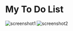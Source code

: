 # My To Do List

![screenshot1](https://user-images.githubusercontent.com/105169509/215917607-b8fc35b7-6f36-4109-b3d0-7e542e62fbd4.png)
![screenshot2](https://user-images.githubusercontent.com/105169509/215917613-57f21bc3-16ea-4f58-8ffb-e0844ca7cb37.png)
